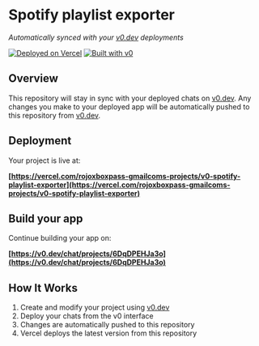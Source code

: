 # Spotify playlist exporter

*Automatically synced with your [v0.dev](https://v0.dev) deployments*

[![Deployed on Vercel](https://img.shields.io/badge/Deployed%20on-Vercel-black?style=for-the-badge&logo=vercel)](https://vercel.com/rojoxboxpass-gmailcoms-projects/v0-spotify-playlist-exporter)
[![Built with v0](https://img.shields.io/badge/Built%20with-v0.dev-black?style=for-the-badge)](https://v0.dev/chat/projects/6DqDPEHJa3o)

## Overview

This repository will stay in sync with your deployed chats on [v0.dev](https://v0.dev).
Any changes you make to your deployed app will be automatically pushed to this repository from [v0.dev](https://v0.dev).

## Deployment

Your project is live at:

**[https://vercel.com/rojoxboxpass-gmailcoms-projects/v0-spotify-playlist-exporter](https://vercel.com/rojoxboxpass-gmailcoms-projects/v0-spotify-playlist-exporter)**

## Build your app

Continue building your app on:

**[https://v0.dev/chat/projects/6DqDPEHJa3o](https://v0.dev/chat/projects/6DqDPEHJa3o)**

## How It Works

1. Create and modify your project using [v0.dev](https://v0.dev)
2. Deploy your chats from the v0 interface
3. Changes are automatically pushed to this repository
4. Vercel deploys the latest version from this repository
